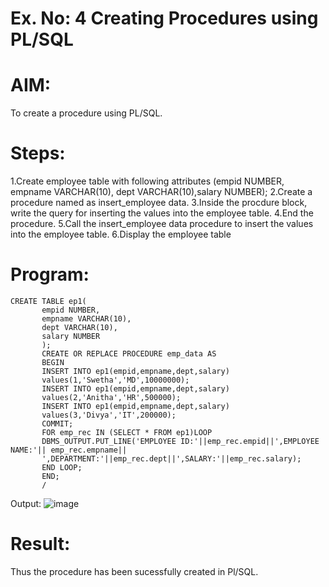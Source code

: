 # Ex. No: 4 Creating Procedures using PL/SQL
# AIM:
To create a procedure using PL/SQL.
# Steps:

1.Create employee table with following attributes (empid NUMBER, empname VARCHAR(10), dept VARCHAR(10),salary NUMBER);
2.Create a procedure named as insert_employee data.
3.Inside the procdure block, write the query for inserting the values into the employee table.
4.End the procedure.
5.Call the insert_employee data procedure to insert the values into the employee table.
6.Display the employee table
# Program:
```
CREATE TABLE ep1(
       empid NUMBER,
       empname VARCHAR(10),
       dept VARCHAR(10),
       salary NUMBER
       );
       CREATE OR REPLACE PROCEDURE emp_data AS
       BEGIN
       INSERT INTO ep1(empid,empname,dept,salary)
       values(1,'Swetha','MD',10000000);
       INSERT INTO ep1(empid,empname,dept,salary)
       values(2,'Anitha','HR',500000);
       INSERT INTO ep1(empid,empname,dept,salary)
       values(3,'Divya','IT',200000);
       COMMIT;
       FOR emp_rec IN (SELECT * FROM ep1)LOOP
       DBMS_OUTPUT.PUT_LINE('EMPLOYEE ID:'||emp_rec.empid||',EMPLOYEE NAME:'|| emp_rec.empname||
       ',DEPARTMENT:'||emp_rec.dept||',SALARY:'||emp_rec.salary);
       END LOOP;
       END;
       /
```
Output:
![image](https://github.com/Kamali22004796/Ex-4-Creating-Procedures-using-PL-SQL/assets/120567837/9246977e-2165-4c62-9fb1-4313a2506472)

# Result:
Thus the procedure has been sucessfully created in Pl/SQL.
